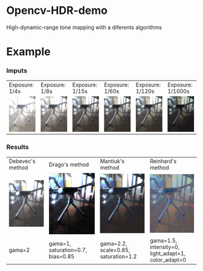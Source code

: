 # Opencv-HDR-demo
High-dynamic-range tone mapping with a diferents algorithms

# Example

### Imputs
<table>
  <tr>
    <td>Exposure: 1/4s</td>
    <td>Exposure: 1/8s</td>
    <td>Exposure: 1/15s</td>
    <td>Exposure: 1/60s</td>
    <td>Exposure: 1/120s</td>
    <td>Exposure: 1/1000s</td>
  </tr>
  <tr>
    <td><img src="imgTest/img-1.jpeg"></td>
    <td><img src="imgTest/img-2.jpeg"></td>
    <td><img src="imgTest/img-3.jpeg"></td>
    <td><img src="imgTest/img-4.jpeg"></td>
    <td><img src="imgTest/img-5.jpeg"></td>
    <td><img src="imgTest/img-6.jpeg"></td>
  </tr>
 </table>
 
 ### Results
 
 <table>
  <tr>
    <td>Debevec's method</td>
    <td>Drago's method</td>
    <td>Mantiuk's method</td>
    <td>Reinhard's method</td>
  </tr>
  <tr>
    <td><img src="imgTest/ldr-Debevec.jpg"></td>
    <td><img src="imgTest/ldr-Drago.jpg"></td>
    <td><img src="imgTest/ldr-Mantiuk.jpg"></td>
    <td><img src="imgTest/ldr-Reinhard.jpg"></td>
  </tr>
    <td>gama=2</td>
    <td>gama=1, saturation=0.7, bias=0.85</td>
    <td>gama=2.2, scale=0.85, saturation=1.2</td>
    <td>gama=1.5, intensity=0, light_adapt=1, color_adapt=0</td>
  </tr>
 </table>
 

